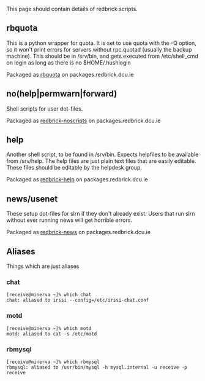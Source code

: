 This page should contain details of redbrick scripts.

## rbquota

This is a python wrapper for quota. It is set to use quota with the -Q option, so it won't print errors for servers without rpc.quotad (usually the backup machine). This should be in /srv/bin, and gets executed from /etc/shell_cmd on login as long as there is no $HOME/.hushlogin

Packaged as [rbquota](redbrick-apt) on packages.redbrick.dcu.ie

## no(help|permwarn|forward)

Shell scripts for user dot-files.

Packaged as [redbrick-noscripts](redbrick-apt) on packages.redbrick.dcu.ie

## help

Another shell script, to be found in /srv/bin. Expects helpfiles to be available from /srv/help. The help files are just plain text files that are easily editable. These files should be editable by the helpdesk group.

Packaged as [redbrick-help](redbrick-apt) on packages.redbrick.dcu.ie

## news/usenet

These setup dot-files for slrn if they don't already exist. Users that run slrn without ever running news will get horrible errors.

Packaged as [redbrick-news](redbrick-apt) on packages.redbrick.dcu.ie

## Aliases

Things which are just aliases

### chat

    [receive@minerva ~]% which chat
    chat: aliased to irssi --config=/etc/irssi-chat.conf

### motd

    [receive@minerva ~]% which motd
    motd: aliased to cat -s /etc/motd

### rbmysql

    [receive@minerva ~]% which rbmysql
    rbmysql: aliased to /usr/bin/mysql -h mysql.internal -u receive -p receive
